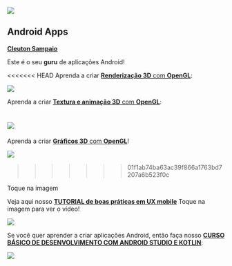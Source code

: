 ![](./images/androidapps.guru.logo.png)

## Android Apps

[**Cleuton Sampaio**](https://github.com/cleuton)

Este é o seu **guru** de aplicações Android!

<<<<<<< HEAD
Aprenda a criar [**Renderização 3D** com **OpenGL**](./gl_kotlin): 

[![](./images/f01-app.png)](./gl_kotlin)

Aprenda a criar [**Textura e animação 3D** com **OpenGL**](./gl_texture): 

[![](./images/f01-app-texture.png)](./gl_texture)
=======
Aprenda a criar [**Gráficos 3D** com **OpenGL**](./gl_kotlin/)! 

[![](./images/f01-app.png)](./gl_kotlin/)
>>>>>>> 01f1ab74ba63ac39f866a1763bd7207a6b523f0c

Toque na imagem

Veja aqui nosso [**TUTORIAL de boas práticas em UX mobile**](https://youtu.be/TrqP6W381Ok) Toque na imagem para ver o vídeo!

[![](./images/boas-praticas.png)](https://youtu.be/TrqP6W381Ok)

Se você quer aprender a criar aplicações Android, então faça nosso [**CURSO BÁSICO DE DESENVOLVIMENTO COM ANDROID STUDIO E KOTLIN**](./cursobasico): 

[![](./images/f11-layout.png)](./cursobasico)
